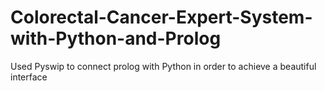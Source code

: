 # Colorectal-Cancer-Expert-System-with-Python-and-Prolog
Used Pyswip to connect prolog with Python in order to achieve a beautiful interface
